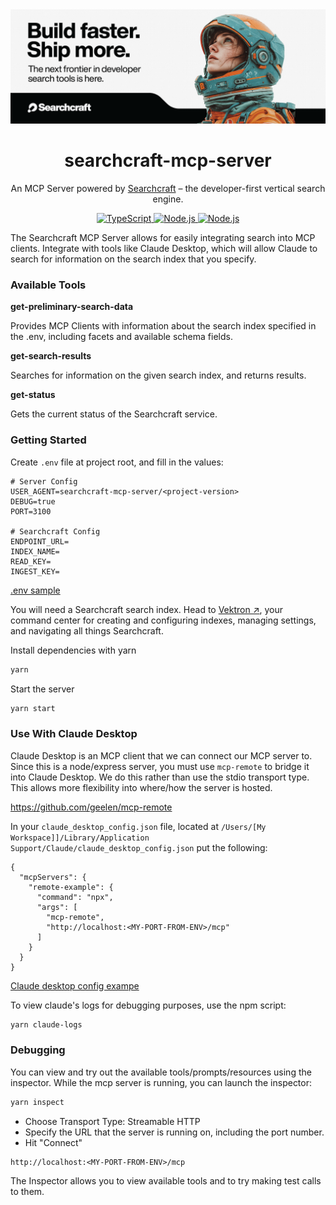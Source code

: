 <img alt="ReTail website screenshot" src="./header.png">
<h1 align="center">searchcraft-mcp-server</h1>
<p align="center">
An MCP Server powered by <a href="https://searchcraft.io">Searchcraft</a> – the developer-first vertical search engine.
</p>

<p align="center">
  <a href="https://www.typescriptlang.org/">
    <img src="https://img.shields.io/badge/TypeScript-5.8-blue.svg?logo=typescript&style=flat" alt="TypeScript">
  </a>
  <a href="https://nodejs.org/en/">
    <img src="https://img.shields.io/badge/Node.js-20+-339933.svg?logo=node.js&style=flat" alt="Node.js">
  </a>
  <a href="https://nodejs.org/en/">
    <img src="https://img.shields.io/badge/Express-5.1-330033.svg?logo=express&style=flat" alt="Node.js">
  </a>
</p>

The Searchcraft MCP Server allows for easily integrating search into MCP clients. Integrate with tools like Claude Desktop, which will allow Claude to search for information on the search index that you specify.


### Available Tools

**get-preliminary-search-data**

Provides MCP Clients with information about the search index specified in the .env, including facets and available schema fields.

**get-search-results**

Searches for information on the given search index, and returns results.

**get-status**

Gets the current status of the Searchcraft service.

### Getting Started

Create `.env` file at project root, and fill in the values:

```
# Server Config
USER_AGENT=searchcraft-mcp-server/<project-version>
DEBUG=true
PORT=3100

# Searchcraft Config
ENDPOINT_URL=
INDEX_NAME=
READ_KEY=
INGEST_KEY=
```

[.env sample](.env.example)


You will need a Searchcraft search index. Head to [Vektron ↗︎](https://vektron.searchcraft.io), your command center for creating and configuring indexes, managing settings, and navigating all things Searchcraft.


Install dependencies with yarn
```bash
yarn
```

Start the server
```bash
yarn start
```

### Use With Claude Desktop
Claude Desktop is an MCP client that we can connect our MCP server to.
Since this is a node/express server, you must use `mcp-remote` to bridge it into Claude Desktop.
We do this rather than use the stdio transport type. This allows more flexibility into where/how the server is hosted.

https://github.com/geelen/mcp-remote


In your `claude_desktop_config.json` file, located at `/Users/[My Workspace]]/Library/Application Support/Claude/claude_desktop_config.json` put the following:

```
{
  "mcpServers": {
    "remote-example": {
      "command": "npx",
      "args": [
        "mcp-remote",
        "http://localhost:<MY-PORT-FROM-ENV>/mcp"
      ]
    }
  }
}
```

[Claude desktop config exampe](claude_desktop_config_example.json)

To view claude's logs for debugging purposes, use the npm script:
```bash
yarn claude-logs
```


### Debugging

You can view and try out the available tools/prompts/resources using the inspector. While the mcp server is running, you can launch the inspector:

```bash
yarn inspect
```

- Choose Transport Type: Streamable HTTP
- Specify the URL that the server is running on, including the port number.
- Hit "Connect"

```
http://localhost:<MY-PORT-FROM-ENV>/mcp
```

The Inspector allows you to view available tools and to try making test calls to them.